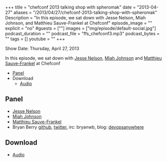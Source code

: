 +++
title = "chefconf 2013 talking shop with spheromak"
date = "2013-04-27"
aliases = "/2013/04/27/chefconf-2013-talking-shop-with-spheromak"
Description = "In this episode, we sat down with Jesse Nelson, Miah Johnson, and Matthieu Sauve-Frankel at Chefconf"
episode_image = ""
explicit = "no"
#guests = [""]
images = ["img/episode/default-social.jpg"]
podcast_duration = ""
podcast_file = "ffs_chefconf3.mp3"
podcast_bytes = ""
tags = []
youtube = ""
+++

Show Date:  Thursday, April 27, 2013

In this episode, we sat down with
[Jesse Nelson](https://github.com/spheromak),
[Miah Johnson](http://github.com/miah)  and
[Matthieu Sauve-Frankel](http://github.com/kisoku) at Chefconf


* [Panel](http://foodfightshow.org/2013/04/chefconf-2013-talking-shop-with-spheromak.html#panel)
* Download
  * [Audio](http://traffic.libsyn.com/foodfight/ffs_chefconf3.mp3)

<!-- more -->

Panel<a name="panel"></a>
-----

* [Jesse Nelson](https://github.com/spheromak)
* [Miah Johnson](http://github.com/miah)
* [Matthieu Sauve-Frankel](http://github.com/kisoku)
* Bryan Berry [github](http://github.com/bryanwb), [twitter](http://twitter.com/bryanwb), irc: bryanwb, blog: [devopsanywhere](http://devopsanywhere.blogspot.com)

Download
--------

* [Audio](http://traffic.libsyn.com/foodfight/ffs_chefconf3.mp3)
